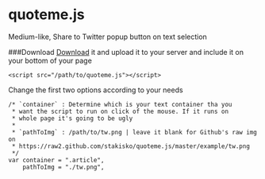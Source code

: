 quoteme.js
==========

Medium-like, Share to Twitter popup button on text selection


###Download
[Download](https://github.com/stakisko/quoteme.js/archive/master.zip) it and upload it to your server and include it on your bottom of your page

```
<script src="/path/to/quoteme.js"></script>
```

Change the first two options according to your needs

            
```
/* `container` : Determine which is your text container tha you
 * want the script to run on click of the mouse. If it runs on
 * whole page it's going to be ugly
 *
 * `pathToImg` : /path/to/tw.png | leave it blank for Github's raw img on
 * https://raw2.github.com/stakisko/quoteme.js/master/example/tw.png
 */
var container = ".article",
    pathToImg = "./tw.png",
